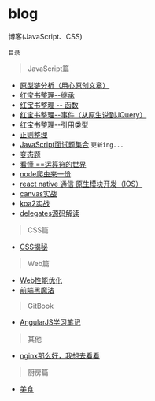 # blog
博客(JavaScript、CSS)


`目录`

> JavaScript篇

  - [原型链分析（用心原创文章）](https://github.com/zgfang1993/blog/issues/1) 
  - [红宝书整理--继承](https://github.com/zgfang1993/blog/issues/16) 
  - [红宝书整理 -- 函数](https://github.com/zgfang1993/blog/issues/15) 
  - [红宝书整理--事件（从原生说到JQuery）](https://github.com/zgfang1993/blog/issues/14)  
  - [红宝书整理--引用类型](https://github.com/zgfang1993/blog/issues/11)  
  - [正则整理](https://github.com/zgfang1993/blog/issues/2)  
  - [JavaScript面试题集合](https://github.com/zgfang1993/blog/issues/6) `更新ing...`
  - [变态题](https://github.com/zgfang1993/blog/issues/13)
  - [看懂 ==运算符的世界](https://github.com/zgfang1993/blog/issues/19)
  - [node爬虫来一份](https://github.com/zgfang1993/blog/issues/24)
  - [react native 通信 原生模块开发（IOS）](https://github.com/zgfang1993/blog/issues/23)
  - [canvas实战](https://github.com/zgfang1993/blog/issues/25)
  - [koa2实战](https://github.com/zgfang1993/blog/issues/26)
  - [delegates源码解读](https://github.com/zgfang1993/blog/issues/28)
  
> CSS篇

  - [CSS揭秘](https://github.com/zgfang1993/blog/issues/4) 

> Web篇

  - [Web性能优化](https://github.com/zgfang1993/blog/issues/5) 
  - [前端黑魔法](https://github.com/zgfang1993/blog/issues/7) 
  
> GitBook

  - [AngularJS学习笔记](https://zgfang1993.gitbooks.io/angularjs/content/angularserviceintroduce_md.html)

> 其他

- [nginx那么好，我想去看看](https://github.com/zgfang1993/blog/issues/27)

> 厨房篇

  - [美食](https://github.com/zgfang1993/blog/issues/8)  
